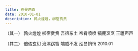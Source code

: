 ```yaml
---
title: 苍昊两首
date: 2010-01-01
description: 鹑火煌煌，柳宿贲贲
---
```


（其一）
鹑火煌煌
柳宿贲贲
吾徂东土
帝肴喷喷
犒鹿烹烹
王疆声声

（其二）
倍僪玄幻
沧溟窈窅
端威不发
泓昌悄悄
2010.01